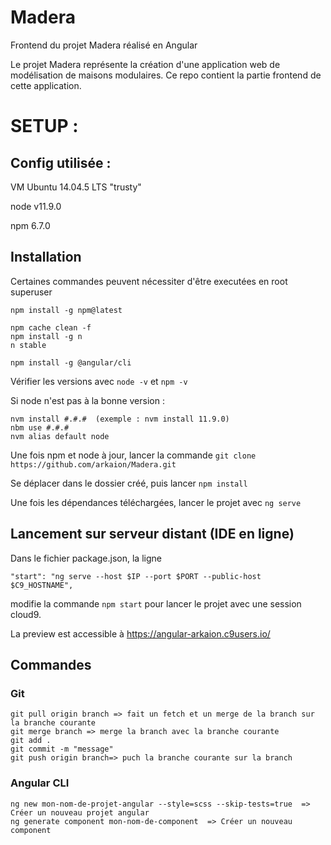 # Madera
Frontend du projet Madera réalisé en Angular

Le projet Madera représente la création d'une application web de modélisation de maisons modulaires.
Ce repo contient la partie frontend de cette application.

# SETUP :
## Config utilisée :
VM Ubuntu 14.04.5 LTS "trusty"

node v11.9.0

npm 6.7.0

## Installation
Certaines commandes peuvent nécessiter d'être executées en root superuser
```
npm install -g npm@latest

npm cache clean -f
npm install -g n
n stable

npm install -g @angular/cli
```
Vérifier les versions avec `node -v` et `npm -v`

Si node n'est pas à la bonne version :
```
nvm install #.#.#  (exemple : nvm install 11.9.0)
nbm use #.#.#
nvm alias default node
```

Une fois npm et node à jour, lancer la commande `git clone https://github.com/arkaion/Madera.git`

Se déplacer dans le dossier créé, puis lancer `npm install`

Une fois les dépendances téléchargées, lancer le projet avec `ng serve`

## Lancement sur serveur distant (IDE en ligne)
Dans le fichier package.json, la ligne

`"start": "ng serve --host $IP --port $PORT --public-host $C9_HOSTNAME",`

modifie la commande `npm start` pour lancer le projet avec une session cloud9.

La preview est accessible à https://angular-arkaion.c9users.io/

## Commandes
### Git
```
git pull origin branch => fait un fetch et un merge de la branch sur la branche courante
git merge branch => merge la branch avec la branche courante
git add .
git commit -m "message"
git push origin branch=> puch la branche courante sur la branch
```
### Angular CLI
```
ng new mon-nom-de-projet-angular --style=scss --skip-tests=true  => Créer un nouveau projet angular
ng generate component mon-nom-de-component  => Créer un nouveau component
```